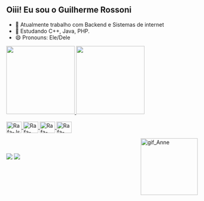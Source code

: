 ## Oiii! Eu sou o Guilherme Rossoni

- 🔭  Atualmente trabalho com Backend e Sistemas de internet
- 🌱  Estudando C++, Java, PHP.
- 😄  Pronouns: Ele/Dele

<div>
  <a href="https://github.com/GuiRossoni">
    <img height="180em" src="https://github-readme-stats.vercel.app/api?username=GuiRossoni&show_icons=true&theme=dracula&include_all_comits=true&count_private=true"/>
    <img height="180em" src="https://github-readme-stats.vercel.app/api/top-langs/?username=GuiRossoni&layout=compact&langs_cout=16&theme=dracula"/>
</div>

<div style="display: inline_block"><br>
  <img align="center" alt="Rafa-Js" height="30" width="40" src="https://raw.githubusercontent.com/jmnote/z-icons/master/svg/java.svg">
  <img align="center" alt="Rafa-C++" height="30" width="40" src="https://raw.githubusercontent.com/jmnote/z-icons/master/svg/cpp.svg">
  <img align="center" alt="Rafa-React" height="30" width="40" src="https://raw.githubusercontent.com/jmnote/z-icons/master/svg/bash.svg">
  <img align="center" alt="Rafa-HTML" height="30" width="40" src="https://raw.githubusercontent.com/jmnote/z-icons/master/svg/php.svg">
  
  <a href="https://picasion.com/"><img src="https://i.picasion.com/pic92/0ec36e457d416af3620724c13c547a49.gif" width="150" height="150" border="0" align="right" alt="gif_Anne" /></a><br/>
</div>

###

 <div>
  <a href="https://www.instagram.com/gui.rossoni/" target="_blank"><img src="https://img.shields.io/badge/-Instagram-%23E4405F?style=for-the-badge&logo=instagram&logoColor=white" target="_blank"></a>
  <a href="https://www.linkedin.com/in/guirossoni/" target="_blank"><img src="https://img.shields.io/badge/-LinkedIn-%230077B5?style=for-the-badge&logo=linkedin&logoColor=white" target="_blank"></a> 
 </div>
